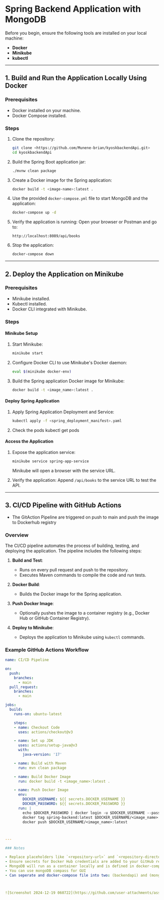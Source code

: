 # Spring Backend Application with MongoDB

Before you begin, ensure the following tools are installed on your local machine:

- **Docker**
- **Minikube**
- **kubectl**

---

## 1. Build and Run the Application Locally Using Docker

### Prerequisites
- Docker installed on your machine.
- Docker Compose installed.

### Steps

1. Clone the repository:
   ```bash
   git clone <https://github.com/Munene-brian/kyoskbackendApi.git>
   cd kyoskbackendApi
   ```

2. Build the Spring Boot application jar:
   ```bash
   ./mvnw clean package
   ```

3. Create a Docker image for the Spring application:
   ```bash
   docker build -t <image-name>:latest .
   ```

4. Use the provided `docker-compose.yml` file to start MongoDB and the application:
   ```bash
   docker-compose up -d
   ```

5. Verify the application is running:
   Open your browser or Postman and go to:
   ```
   http://localhost:8089/api/books
   ```

6. Stop the application:
   ```bash
   docker-compose down
   ```

---

## 2. Deploy the Application on Minikube

### Prerequisites
- Minikube installed.
- Kubectl installed.
- Docker CLI integrated with Minikube.

### Steps

#### Minikube Setup

1. Start Minikube:
   ```bash
   minikube start
   ```

2. Configure Docker CLI to use Minikube's Docker daemon:
   ```bash
   eval $(minikube docker-env)
   ```

3. Build the Spring application Docker image for Minikube:
   ```bash
   docker build -t <image_name>:latest .
   ```

#### Deploy Spring Application


1. Apply Spring Application Deployment and Service:
   ```bash
   kubectl apply -f <spring_deployment_manifest>.yaml
   ```
2. Check the pods
   kubectl get pods   

#### Access the Application

1. Expose the application service:
   ```bash
   minikube service spring-app-service
   ```
   Minikube will open a browser with the service URL.

2. Verify the application:
   Append `/api/books` to the service URL to test the API.

---

## 3. CI/CD Pipeline with GitHub Actions
- The GitAction Pipeline are triggered on push to main and push the image to Dockerhub registry 
### Overview
The CI/CD pipeline automates the process of building, testing, and deploying the application. The pipeline includes the following steps:

1. **Build and Test**:
   - Runs on every pull request and push to the repository.
   - Executes Maven commands to compile the code and run tests.

2. **Docker Build**:
   - Builds the Docker image for the Spring application.

3. **Push Docker Image**:
   - Optionally pushes the image to a container registry (e.g., Docker Hub or GitHub Container Registry).

4. **Deploy to Minikube**:
   - Deploys the application to Minikube using `kubectl` commands.

### Example GitHub Actions Workflow

```yaml
name: CI/CD Pipeline

on:
  push:
    branches:
      - main
  pull_request:
    branches:
      - main

jobs:
  build:
    runs-on: ubuntu-latest

    steps:
    - name: Checkout Code
      uses: actions/checkout@v3

    - name: Set up JDK
      uses: actions/setup-java@v3
      with:
        java-version: '17'

    - name: Build with Maven
      run: mvn clean package

    - name: Build Docker Image
      run: docker build -t <image_name>:latest .

    - name: Push Docker Image
      env:
        DOCKER_USERNAME: ${{ secrets.DOCKER_USERNAME }}
        DOCKER_PASSWORD: ${{ secrets.DOCKER_PASSWORD }}
      run: |
        echo $DOCKER_PASSWORD | docker login -u $DOCKER_USERNAME --password-stdin
        docker tag spring-backend:latest $DOCKER_USERNAME/<image_name>:latest
        docker push $DOCKER_USERNAME/<image_name>:latest



---

### Notes

- Replace placeholders like `<repository-url>` and `<repository-directory>` with actual values.
- Ensure secrets for Docker Hub credentials are added to your GitHub repository settings.
- MongoDB will run as a container locally and is defined in docker-compose file with document ("books") as diagram
- You can use mongoDB compass for GUI
- Can seperate and docker-compose file into two: (backendapi) and (mongoDB) dockerfiles



![Screenshot 2024-12-19 060722](https://github.com/user-attachments/assets/c9bcd285-a402-4d30-b7af-216d98727b0d)

